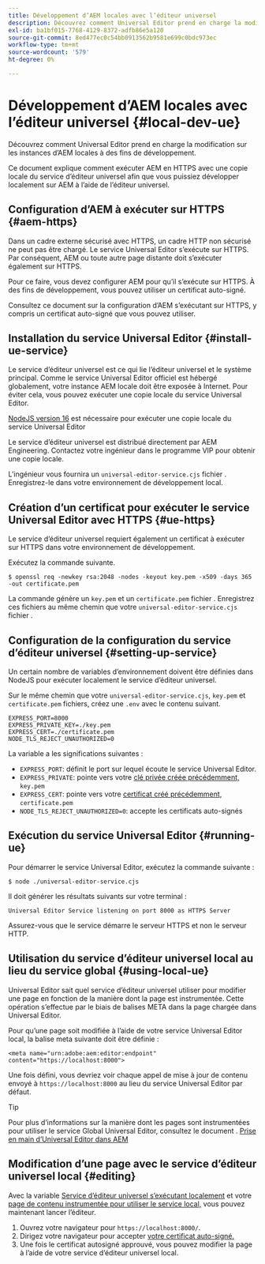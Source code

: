```yaml
---
title: Développement d’AEM locales avec l’éditeur universel
description: Découvrez comment Universal Editor prend en charge la modification sur les instances d’AEM locales à des fins de développement.
exl-id: ba1bf015-7768-4129-8372-adfb86e5a120
source-git-commit: 8ed477ec0c54bb0913562b9581e699c0bdc973ec
workflow-type: tm+mt
source-wordcount: '579'
ht-degree: 0%

---
```



# Développement d’AEM locales avec l’éditeur universel {#local-dev-ue}

Découvrez comment Universal Editor prend en charge la modification sur les instances d’AEM locales à des fins de développement.

Ce document explique comment exécuter AEM en HTTPS avec une copie locale du service d’éditeur universel afin que vous puissiez développer localement sur AEM à l’aide de l’éditeur universel.

## Configuration d’AEM à exécuter sur HTTPS {#aem-https}

Dans un cadre externe sécurisé avec HTTPS, un cadre HTTP non sécurisé ne peut pas être chargé. Le service Universal Editor s’exécute sur HTTPS. Par conséquent, AEM ou toute autre page distante doit s’exécuter également sur HTTPS.

Pour ce faire, vous devez configurer AEM pour qu’il s’exécute sur HTTPS. À des fins de développement, vous pouvez utiliser un certificat auto-signé.

Consultez ce document sur la configuration d’AEM s’exécutant sur HTTPS, y compris un certificat auto-signé que vous pouvez utiliser.

## Installation du service Universal Editor {#install-ue-service}

Le service d’éditeur universel est ce qui lie l’éditeur universel et le système principal. Comme le service Universal Editor officiel est hébergé globalement, votre instance AEM locale doit être exposée à Internet. Pour éviter cela, vous pouvez exécuter une copie locale du service Universal Editor.

[NodeJS version 16](https://nodejs.org/en/download/releases) est nécessaire pour exécuter une copie locale du service Universal Editor

Le service d’éditeur universel est distribué directement par AEM Engineering. Contactez votre ingénieur dans le programme VIP pour obtenir une copie locale.

L’ingénieur vous fournira un `universal-editor-service.cjs` fichier . Enregistrez-le dans votre environnement de développement local.

## Création d’un certificat pour exécuter le service Universal Editor avec HTTPS {#ue-https}

Le service d’éditeur universel requiert également un certificat à exécuter sur HTTPS dans votre environnement de développement.

Exécutez la commande suivante.

```text
$ openssl req -newkey rsa:2048 -nodes -keyout key.pem -x509 -days 365 -out certificate.pem
```

La commande génère un `key.pem` et un `certificate.pem` fichier . Enregistrez ces fichiers au même chemin que votre `universal-editor-service.cjs` fichier .

## Configuration de la configuration du service d’éditeur universel {#setting-up-service}

Un certain nombre de variables d’environnement doivent être définies dans NodeJS pour exécuter localement le service d’éditeur universel.

Sur le même chemin que votre `universal-editor-service.cjs`, `key.pem` et `certificate.pem` fichiers, créez une `.env` avec le contenu suivant.

```text
EXPRESS_PORT=8000
EXPRESS_PRIVATE_KEY=./key.pem
EXPRESS_CERT=./certificate.pem
NODE_TLS_REJECT_UNAUTHORIZED=0
```

La variable a les significations suivantes :

* `EXPRESS_PORT`: définit le port sur lequel écoute le service Universal Editor.
* `EXPRESS_PRIVATE`: pointe vers votre [clé privée créée précédemment,](#ue-https) `key.pem`
* `EXPRESS_CERT`: pointe vers votre [certificat créé précédemment,](#ue-https) `certificate.pem`
* `NODE_TLS_REJECT_UNAUTHORIZED=0`: accepte les certificats auto-signés

## Exécution du service Universal Editor {#running-ue}

Pour démarrer le service Universal Editor, exécutez la commande suivante :

```text
$ node ./universal-editor-service.cjs
```

Il doit générer les résultats suivants sur votre terminal :

```text
Universal Editor Service listening on port 8000 as HTTPS Server
```

Assurez-vous que le service démarre le serveur HTTPS et non le serveur HTTP.

## Utilisation du service d’éditeur universel local au lieu du service global {#using-local-ue}

Universal Editor sait quel service d’éditeur universel utiliser pour modifier une page en fonction de la manière dont la page est instrumentée. Cette opération s’effectue par le biais de balises META dans la page chargée dans Universal Editor.

Pour qu’une page soit modifiée à l’aide de votre service Universal Editor local, la balise meta suivante doit être définie :

```
<meta name="urn:adobe:aem:editor:endpoint" content="https://localhost:8000">
```

Une fois défini, vous devriez voir chaque appel de mise à jour de contenu envoyé à `https://localhost:8000` au lieu du service Universal Editor par défaut.

>[!TIP]
>
>Pour plus d’informations sur la manière dont les pages sont instrumentées pour utiliser le service Global Universal Editor, consultez le document . [Prise en main d’Universal Editor dans AEM](/help/implementing/universal-editor/getting-started.md#instrument-page)

## Modification d’une page avec le service d’éditeur universel local {#editing}

Avec la variable [Service d’éditeur universel s’exécutant localement](#running-ue) et votre [page de contenu instrumentée pour utiliser le service local,](#using-loca-ue) vous pouvez maintenant lancer l’éditeur.

1. Ouvrez votre navigateur pour `https://localhost:8000/`.
1. Dirigez votre navigateur pour accepter [votre certificat auto-signé.](#ue-https)
1. Une fois le certificat autosigné approuvé, vous pouvez modifier la page à l’aide de votre service d’éditeur universel local.
